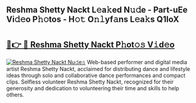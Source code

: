 ## Reshma Shetty Nackt L𝚎a𝚔ed N𝚞𝚍e - Part-uEe Vi𝚍𝚎o P𝚑𝚘tos - H𝚘𝚝 O𝚗𝚕yf𝚊ns L𝚎a𝚔s Q1loX

# <h2><a href="http://kf8nm0.oniu.top/?m=Reshma+Shetty+Nackt">🔗👉 🔴 Reshma Shetty Nackt P𝚑ot𝚘𝚜 V𝚒d𝚎o</a></h2>

[![Reshma Shetty Nackt Nu𝚍e𝚜](https://i.imgur.com/0qMVB7G.gif)](http://kf8nm0.oniu.top/?m=Reshma+Shetty+Nackt)
Web-based performer and digital media artist Reshma Shetty Nackt, acclaimed for distributing dance and lifestyle ideas through solo and collaborative dance performances and compact clips. Selfless volunteer Reshma Shetty Nackt, recognized for their generosity and dedication to volunteering their time and skills to help others.  
